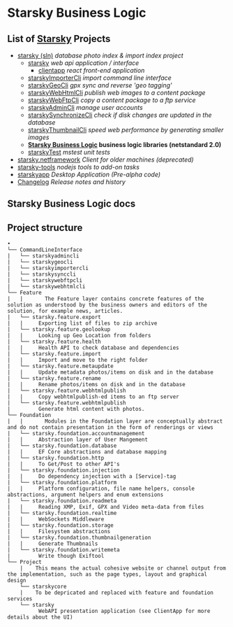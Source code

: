# Starsky Business Logic
## List of [Starsky](../../readme.md) Projects
 * [starsky (sln)](../../starsky/readme.md) _database photo index & import index project_
    * [starsky](../../starsky/starsky/readme.md) _web api application / interface_
      *  [clientapp](../../starsky/starsky/clientapp/readme.md) _react front-end application_
    * [starskyImporterCli](../../starsky/starskyimportercli/readme.md)  _import command line interface_
    * [starskyGeoCli](../../starsky/starskygeocli/readme.md)  _gpx sync and reverse 'geo tagging'_
    * [starskyWebHtmlCli](../../starsky/starskywebhtmlcli/readme.md)  _publish web images to a content package_
    * [starskyWebFtpCli](../../starsky/starskywebftpcli/readme.md)  _copy a content package to a ftp service_
    * [starskyAdminCli](../../starsky/starskyadmincli/readme.md)  _manage user accounts_
    * [starskySynchronizeCli](../../starsky/starskysynchronizecli/readme.md)  _check if disk changes are updated in the database_
    * [starskyThumbnailCli](../../starsky/starskythumbnailcli/readme.md)  _speed web performance by generating smaller images_    
    * __[Starsky Business Logic](../../starsky/starskybusinesslogic/readme.md) business logic libraries (netstandard 2.0)__
    * [starskyTest](../../starsky/starskytest/readme.md)  _mstest unit tests_
 * [starsky.netframework](../../starsky.netframework/readme.md) _Client for older machines (deprecated)_
 * [starsky-tools](../../starsky-tools/readme.md) _nodejs tools to add-on tasks_
 * [starskyapp](../../starskyapp/readme.md) _Desktop Application (Pre-alpha code)_
 * [Changelog](../../history.md) _Release notes and history_

## Starsky Business Logic docs


## Project structure

```
•
└── CommandLineInterface
|   └── starskyadmincli
|   └── starskygeocli
|   └── starskyimportercli
|   └── starskysynccli
|   └── starskywebftpcli
|   └── starskywebhtmlcli
└── Feature
|   |       The Feature layer contains concrete features of the solution as understood by the business owners and editors of the solution, for example news, articles.
|   └── starsky.feature.export
|   |     Exporting list of files to zip archive
|   └── starsky.feature.geolookup
|   |     Looking up Geo Location from folders
|   └── starsky.feature.health
|   |     Health API to check database and dependencies
|   └── starsky.feature.import
|   |     Import and move to the right folder
|   └── starsky.feature.metaupdate
|   |     Update metadata photos/items on disk and in the database
|   └── starsky.feature.rename
|   |     Rename photos/items on disk and in the database
|   └── starsky.feature.webhtmlpublish
|   |     Copy webhtmlpublish-ed items to an ftp server
|   └── starsky.feature.webhtmlpublish
|         Generate html content with photos.
└── Foundation
|   |       Modules in the Foundation layer are conceptually abstract and do not contain presentation in the form of renderings or views 
|   └── starsky.foundation.accountmanagement
|   |     Abstraction layer of User Mangement
|   └── starsky.foundation.database
|   |     EF Core abstractions and database mapping
|   └── starsky.foundation.http
|   |     To Get/Post to other API's
|   └── starsky.foundation.injection
|   |     Do dependency injection with a [Service]-tag
|   └── starsky.foundation.platform
|   |     Platform configuration, file name helpers, console abstractions, argument helpers and enum extensions
|   └── starsky.foundation.readmeta
|   |     Reading XMP, Exif, GPX and Video meta-data from files
|   └── starsky.foundation.realtime
|   |     WebSockets Middleware
|   └── starsky.foundation.storage
|   |     Filesystem abstractions
|   └── starsky.foundation.thumbnailgeneration
|   |     Generate Thumbnails
|   └── starsky.foundation.writemeta
|         Write though Exiftool
└── Project
    |    This means the actual cohesive website or channel output from the implementation, such as the page types, layout and graphical design  
    └── starskycore
    |    To be depricated and replaced with feature and foundation services  
    └── starsky
          WebAPI presentation application (see ClientApp for more details about the UI)
```